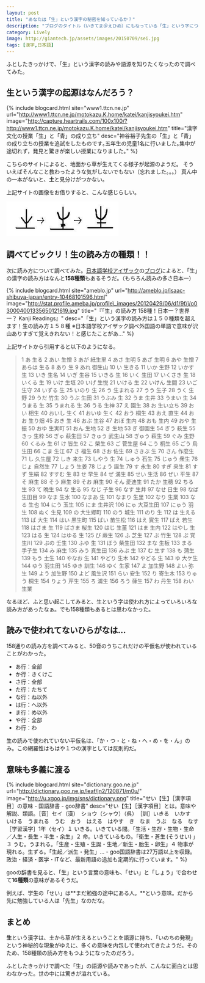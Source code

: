 ```yaml
---
layout: post
title: "あなたは「生」という漢字の秘密を知っているか？"
description: "ブログのタイトル（いきてま＠えひめ）にもなっている「生」という字について、ふとしたきっかけて調べてみたら、驚くべき秘密が隠されていた。"
category: Lively
image: http://giantech.jp/assets/images/20150709/sei.jpg
tags: [漢字,日本語]
---
```


ふとしたきっかけで、「生」という漢字の読みや語源を知りたくなったので調べてみた。

## 生という漢字の起源はなんだろう？

{% include blogcard.html site="www1.ttcn.ne.jp" url="http://www1.ttcn.ne.jp/motokazu.K.home/katei/kanjisyoukei.htm" image="http://capture.heartrails.com/100x100/?http://www1.ttcn.ne.jp/motokazu.K.home/katei/kanjisyoukei.htm" title="漢字文化の授業「生」と「青」の成り立ち" desc="神谷裕子先生の「生」と「青」の成り立ちの授業を追試をしたものです｡五年生の児童1名に行いました｡集中が途切れず，発見と驚きが楽しい授業になりました｡" %}

こちらのサイトによると、地面から草が生えてくる様子が起源のようだ。
そういえばそんなこと教わったような気がしないでもない（忘れました。。。）
真ん中の一本がないと、**土**と見分けがつかない。

上記サイトの画像をお借りすると、こんな感じらしい。

![せい（生）](/assets/images/20150709/sei.jpg "せい（生）")

## 調べてビックリ！生の読み方の種類！！

次に読み方について調べてみた。[日本語学校アイザック](http://www.isaac.gr.jp/japanese.html)の[ブログ](http://ameblo.jp/isaac-shibuya-japan/)によると、「生」の漢字の読み方はなんと**158種類**もあるそうだ。（もちろん読みの多さ日本一）

{% include blogcard.html site="ameblo.jp" url="http://ameblo.jp/isaac-shibuya-japan/entry-10468101596.html" image="http://stat.profile.ameba.jp/profile\_images/20120429/06/d1/9f/j/o030004001335650121619.jpg" title="『「生」の読み方 158種！日本一？世界一？ Kanji Readings』" desc="「生」という漢字の読み方は１５０種類を超えます！生の読み方１５８種 ※日本語学校アイザック調べ外国語の単語で意味が沢山ありすぎて覚えきれない！と感じたことがあ…" %}

上記サイトから引用すると以下のようになる。

> 1 あ   生る
2   あい  生憎
3   あが  紙生里
4   あさ  生明
5   あざ  生明
6   あや  生憎
7   あらは 生る
8   あり  生
9   あれ  御生山
10  い   生きる
11  いか  生野
12  いかす 生
13  いき  生名
14  いぎ  生谷
15  いきる 生
16  いく  生田
17  いくさき    生
18  いくる 生
19  いけ  生垣
20  いげ  生悦
21  いける 生
22  いけん 生間
23  いご  生守
24  いずる 生
25  いのり 生
26  う   生まれる
27  うう  生子
28  うく  生野
29  うだ  竹生
30  うぶ  生田
31  うぶみ 生
32  うま  生井
33  うまい 生
34  うまる 生
35  うまれる    生
36  うる  生神
37  え   園生
38  お   生い立ち
39  おい  相生
40  おいし 生く
41  おいゆ 生く
42  おう  桐生
43  おえ  直生
44  おお  生り畑
45  おき  生
46  おぶ  生谷
47  おぼ  生内
48  おも  生内
49  おや  生振
50  おゆ  生実町
51  おん  生地
52  き   生地
53  ぎ   御園生
54  ぎう  萩生
55  きっ  生粋
56  ぎゅ  萩生田
57  きゅう 武生山
58  ぎゅう 萩生
59  ぐみ  生野
60  くるみ 生
61  け   皆生
62  こ   榮生
63  ご   菅生屋
64  こう  桐生
65  ごう  烏生田
66  こま  生江
67  さ   福生
68  さお  佐生
69  さきぶ 生
70  さん  作麼生
71  し   久生屋
72  しき  来生
73  しやう 生
74  しゅう 石生
75  じゅう 衆生
76  じょ  自然生
77  しょう 生姜
78  じょう 誕生
79  す   永生
80  すぎ  来生
81  すず  生絹
82  すすむ 生
83  せ   早生
84  ぜ   満生
85  せい  生活
86  ぜい  平生
87  そ   麻生
88  そう  麻生
89  そお  麻生
90  そん  愛迪生
91  たか  生穂
92  ちる  生
93  て   晩生
94  な   生る
95  なじ  子生
96  なす  生井
97  なせ  日生
98  なば  生田目
99  なま  生水
100 なまあ 生
101 なまり 生里
102 なり  生業
103 なる  生也
104 にう  玉生
105 にま  生井沢
106 にゅ  大豆生田
107 にゅう 羽生
108 ぬく  生見
109 の   大生郷町
110 のう  城生
111 のり  生
112 は   生える
113 ば   大生
114 はい  黒生町
115 ばい  苗生松
116 はえ  實生
117 ばえ  若生
118 はさま 生
119 ばさま 桜生
120 はじ  生薑
121 はま  生内
122 はやし 生
123 はる  生
124 はゆる 生
125 び   蕨生
126 ふ   芝生
127 ぶ   竹生
128 ぷ   覚生川
129 ぶの  壬生
130 ふゆ  生
131 ぼう  柴生田
132 まな  生板
133 まる  手子生
134 み   麻生
135 みう  真生田
136 みぶ  生
137 む   生す
138 も   蒲生
139 もう  土生
140 やなお 生
141 やどり 生木
142 やどる 生
143 ゆ   大ケ生
144 ゆう  羽生田
145 ゆき  訓生
146 ゆく  生家
147 よ   加生野
148 よい  弥生
149 よう  加生野
150 よど  風生沢
151 らい  安生
152 り   寄生木
153 りゅう 桐生
154 りょう 芹生
155 ろ   浦生
156 ろう  葎生
157 わ   丹生
158 わい  生業

なるほど、ふと思い起こしてみると、生という字は使われ方によっていろいろな読み方があったなぁ。でも158種類もあるとは思わなかった。

## 読みで使われてないひらがなは…

158通りの読み方を調べてみると、50音のうちこれだけの平仮名が使われていることがわかった。

* あ行：全部
* か行：きくけこ
* さ行：全部
* た行：たちて
* な行：ね以外
* は行：へ以外
* ま行：め以外
* や行：全部
* わ行：わ

生の読みで使われていない平仮名は、「か・つ・と・ね・へ・め・を・ん」のみ。この網羅性はもはや１つの漢字としては反則的だ。

## 意味も多義に渡る

{% include blogcard.html site="dictionary.goo.ne.jp" url="http://dictionary.goo.ne.jp/leaf/jn2/120871/m0u/" image="http://u.xgoo.jp/img/sns/dictionary.png" title="せい【生】［漢字項目］の意味 - 国語辞書 - goo辞書" desc="せい【生】［漢字項目］とは。意味や解説、類語。［音］セイ（漢）　ショウ（シャウ）（呉）　［訓］いきる　いかす　いける　うまれる　うむ　おう　はえる　はやす　き　なま　うぶ　なる　なす［学習漢字］1年〈セイ〉１ いきる。いきている間。「生活・生存・生物・生命／人生・長生・半生・余生」２ 命。いきているもの。「衛生・蒼生 (そうせい) 」３ うむ。うまれる。「生産・生殖・生誕・生地／新生・胎生・卵生」４ 物事が現れる。生ずる。「生起／派生・発生」... - goo国語辞書は27万語以上を収録。政治・経済・医学・ITなど、最新用語の追加も定期的に行っています。" %}

gooの辞書を見ると、「生」という言葉の意味も、「せい」と「しょう」で合わせて**16種類**の意味があるそうだ。

例えば、学生の「せい」は**まだ勉強の途中にある人。**という意味。だから先に勉強している人は「先生」なのだな。

## まとめ

**生**という漢字は、土から草が生えるということを語源に持ち、「いのちの発現」という神秘的な現象がゆえに、多くの意味を内包して使われてきたようだ。そのため、158種類の読み方をもつようになったのだろう。

ふとしたきっかけで調べた「生」の語源や読みであったが、こんなに面白とは思わなかった。世の中には驚きが溢れている。

